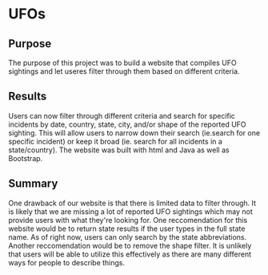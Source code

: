# UFOs

## Purpose
The purpose of this project was to build a website that compiles UFO sightings and let useres filter through them based on different criteria.

## Results
Users can now filter through different criteria and search for specific incidents by date, country, state, city, and/or shape of the reported UFO sighting. This will allow users to narrow down their search (ie.search for one specific incident) or keep it broad (ie. search for all incidents in a state/country). The website was built with html and Java as well as Bootstrap. 

## Summary
One drawback of our website is that there is limited data to filter through. It is likely that we are missing a lot of reported UFO sightings which may not provide users with what they're looking for. One reccomendation for this website would be to return state results if the user types in the full state name. As of right now, users can only search by the state abbreviations. Another reccomendation would be to remove the shape filter. It is unlikely that users will be able to utilize this effectively as there are many different ways for people to describe things.

